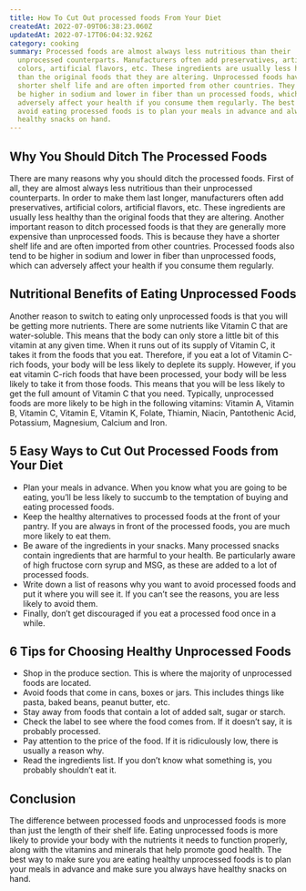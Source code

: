 ```yaml
---
title: How To Cut Out processed foods From Your Diet
createdAt: 2022-07-09T06:38:23.060Z
updatedAt: 2022-07-17T06:04:32.926Z
category: cooking
summary: Processed foods are almost always less nutritious than their
  unprocessed counterparts. Manufacturers often add preservatives, artificial
  colors, artificial flavors, etc. These ingredients are usually less healthy
  than the original foods that they are altering. Unprocessed foods have a
  shorter shelf life and are often imported from other countries. They tend to
  be higher in sodium and lower in fiber than un processed foods, which can
  adversely affect your health if you consume them regularly. The best way to
  avoid eating processed foods is to plan your meals in advance and always have
  healthy snacks on hand.
---
```


## Why You Should Ditch The Processed Foods

There are many reasons why you should ditch the processed foods. First of all, they are almost always less nutritious than their unprocessed counterparts.
In order to make them last longer, manufacturers often add preservatives, artificial colors, artificial flavors, etc. These ingredients are usually less healthy than the original foods that they are altering.
Another important reason to ditch processed foods is that they are generally more expensive than unprocessed foods.
This is because they have a shorter shelf life and are often imported from other countries.
Processed foods also tend to be higher in sodium and lower in fiber than unprocessed foods, which can adversely affect your health if you consume them regularly.

## Nutritional Benefits of Eating Unprocessed Foods

Another reason to switch to eating only unprocessed foods is that you will be getting more nutrients. There are some nutrients like Vitamin C that are water-soluble. This means that the body can only store a little bit of this vitamin at any given time. When it runs out of its supply of Vitamin C, it takes it from the foods that you eat. Therefore, if you eat a lot of Vitamin C-rich foods, your body will be less likely to deplete its supply. However, if you eat vitamin C-rich foods that have been processed, your body will be less likely to take it from those foods. This means that you will be less likely to get the full amount of Vitamin C that you need.
Typically, unprocessed foods are more likely to be high in the following vitamins: Vitamin A, Vitamin B, Vitamin C, Vitamin E, Vitamin K, Folate, Thiamin, Niacin, Pantothenic Acid, Potassium, Magnesium, Calcium and Iron.

## 5 Easy Ways to Cut Out Processed Foods from Your Diet

- Plan your meals in advance. When you know what you are going to be eating, you’ll be less likely to succumb to the temptation of buying and eating processed foods.
- Keep the healthy alternatives to processed foods at the front of your pantry. If you are always in front of the processed foods, you are much more likely to eat them.
- Be aware of the ingredients in your snacks. Many processed snacks contain ingredients that are harmful to your health. Be particularly aware of high fructose corn syrup and MSG, as these are added to a lot of processed foods.
- Write down a list of reasons why you want to avoid processed foods and put it where you will see it. If you can’t see the reasons, you are less likely to avoid them.
- Finally, don’t get discouraged if you eat a processed food once in a while.

## 6 Tips for Choosing Healthy Unprocessed Foods

- Shop in the produce section. This is where the majority of unprocessed foods are located.
- Avoid foods that come in cans, boxes or jars. This includes things like pasta, baked beans, peanut butter, etc.
- Stay away from foods that contain a lot of added salt, sugar or starch.
- Check the label to see where the food comes from. If it doesn’t say, it is probably processed.
- Pay attention to the price of the food. If it is ridiculously low, there is usually a reason why.
- Read the ingredients list. If you don’t know what something is, you probably shouldn’t eat it.

## Conclusion

The difference between processed foods and unprocessed foods is more than just the length of their shelf life. Eating unprocessed foods is more likely to provide your body with the nutrients it needs to function properly, along with the vitamins and minerals that help promote good health. The best way to make sure you are eating healthy unprocessed foods is to plan your meals in advance and make sure you always have healthy snacks on hand.
